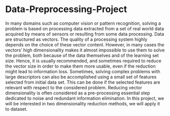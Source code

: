 # Data-Preprocessing-Project
In many domains such as computer vision or pattern recognition, solving a problem is based on processing data extracted from a set of real world data acquired by means of sensors or resulting from some data processing. Data are structured as vectors. The quality of a processing system highly depends on the choice of these vector content. However, in many cases the vectors’ high dimensionality makes it almost impossible to use them to solve the problem, both because of the data themselves and of the learning set size. Hence, it is usually recommended, and sometimes required to reduce the vector size in order to make them more usable, even if the reduction might lead to information loss. Sometimes, solving complex problems with large descriptors can also be accomplished using a small set of features selected from initial data set. This can be done if the selected features are relevant with respect to the considered problem. Reducing vector dimensionality is often considered as a pre-processing essential step dedicated to noise and redundant information elimination. In this project, we will be interested in two dimensionality reduction methods, we will apply it to dataset.
